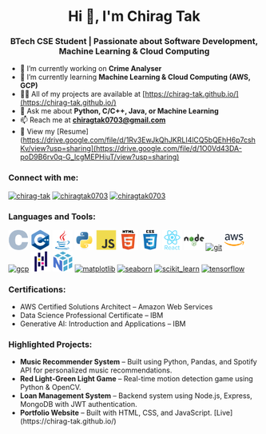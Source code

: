 <h1 align="center">Hi 👋, I'm Chirag Tak</h1>
<h3 align="center">BTech CSE Student | Passionate about Software Development, Machine Learning & Cloud Computing</h3>

- 🔭 I’m currently working on **Crime Analyser**
- 🌱 I’m currently learning **Machine Learning & Cloud Computing (AWS, GCP)**
- 👨‍💻 All of my projects are available at [https://chirag-tak.github.io/](https://chirag-tak.github.io/)
- 💬 Ask me about **Python, C/C++, Java, or Machine Learning**
- 📫 Reach me at **chiragtak0703@gmail.com**
- 📄 View my [Resume](https://drive.google.com/file/d/1Rv3EwJkQhJKRLI4lCQ5bQEhH6p7cshKv/view?usp=sharing](https://drive.google.com/file/d/1O0Vd43DA-poD9B6rv0q-G_lcgMEPHiuT/view?usp=sharing)

<h3 align="left">Connect with me:</h3>
<p align="left">
<a href="https://www.linkedin.com/in/chirag-tak-83609a24a/" target="blank"><img align="center" src="https://raw.githubusercontent.com/rahuldkjain/github-profile-readme-generator/master/src/images/icons/Social/linked-in-alt.svg" alt="chirag-tak" height="30" width="40" /></a>
<a href="https://www.hackerrank.com/profile/chiragtak0703" target="blank"><img align="center" src="https://raw.githubusercontent.com/rahuldkjain/github-profile-readme-generator/master/src/images/icons/Social/hackerrank.svg" alt="chiragtak0703" height="30" width="40" /></a>
<a href="https://leetcode.com/u/chiragtak0703/" target="blank"><img align="center" src="https://raw.githubusercontent.com/rahuldkjain/github-profile-readme-generator/master/src/images/icons/Social/leet-code.svg" alt="chiragtak0703" height="30" width="40" /></a>
</p>

<h3 align="left">Languages and Tools:</h3>
<p align="left">
<a href="https://www.cprogramming.com/" target="_blank" rel="noreferrer"><img src="https://raw.githubusercontent.com/devicons/devicon/master/icons/c/c-original.svg" alt="c" width="40" height="40"/></a>
<a href="https://www.w3schools.com/cpp/" target="_blank" rel="noreferrer"><img src="https://raw.githubusercontent.com/devicons/devicon/master/icons/cplusplus/cplusplus-original.svg" alt="cplusplus" width="40" height="40"/></a>
<a href="https://www.java.com" target="_blank" rel="noreferrer"><img src="https://raw.githubusercontent.com/devicons/devicon/master/icons/java/java-original.svg" alt="java" width="40" height="40"/></a>
<a href="https://www.python.org" target="_blank" rel="noreferrer"><img src="https://raw.githubusercontent.com/devicons/devicon/master/icons/python/python-original.svg" alt="python" width="40" height="40"/></a>
<a href="https://developer.mozilla.org/en-US/docs/Web/JavaScript" target="_blank" rel="noreferrer"><img src="https://raw.githubusercontent.com/devicons/devicon/master/icons/javascript/javascript-original.svg" alt="javascript" width="40" height="40"/></a>
<a href="https://www.w3.org/html/" target="_blank" rel="noreferrer"><img src="https://raw.githubusercontent.com/devicons/devicon/master/icons/html5/html5-original-wordmark.svg" alt="html5" width="40" height="40"/></a>
<a href="https://www.w3schools.com/css/" target="_blank" rel="noreferrer"><img src="https://raw.githubusercontent.com/devicons/devicon/master/icons/css3/css3-original-wordmark.svg" alt="css3" width="40" height="40"/></a>
<a href="https://react.dev/" target="_blank" rel="noreferrer"><img src="https://raw.githubusercontent.com/devicons/devicon/master/icons/react/react-original-wordmark.svg" alt="react" width="40" height="40"/></a>
<a href="https://nodejs.org/" target="_blank" rel="noreferrer"><img src="https://raw.githubusercontent.com/devicons/devicon/master/icons/nodejs/nodejs-original-wordmark.svg" alt="nodejs" width="40" height="40"/></a>
<a href="https://git-scm.com/" target="_blank" rel="noreferrer"><img src="https://www.vectorlogo.zone/logos/git-scm/git-scm-icon.svg" alt="git" width="40" height="40"/></a>
<a href="https://aws.amazon.com" target="_blank" rel="noreferrer"><img src="https://raw.githubusercontent.com/devicons/devicon/master/icons/amazonwebservices/amazonwebservices-original-wordmark.svg" alt="aws" width="40" height="40"/></a>
<a href="https://cloud.google.com/" target="_blank" rel="noreferrer"><img src="https://www.vectorlogo.zone/logos/google_cloud/google_cloud-icon.svg" alt="gcp" width="40" height="40"/></a>
<a href="https://pandas.pydata.org/" target="_blank" rel="noreferrer"><img src="https://raw.githubusercontent.com/devicons/devicon/master/icons/pandas/pandas-original.svg" alt="pandas" width="40" height="40"/></a>
<a href="https://numpy.org/" target="_blank" rel="noreferrer"><img src="https://raw.githubusercontent.com/devicons/devicon/master/icons/numpy/numpy-original.svg" alt="numpy" width="40" height="40"/></a>
<a href="https://matplotlib.org/" target="_blank" rel="noreferrer"><img src="https://matplotlib.org/stable/_static/logo2_compressed.svg" alt="matplotlib" width="40" height="40"/></a>
<a href="https://seaborn.pydata.org/" target="_blank" rel="noreferrer"><img src="https://seaborn.pydata.org/_images/logo-mark-lightbg.svg" alt="seaborn" width="40" height="40"/></a>
<a href="https://scikit-learn.org/" target="_blank" rel="noreferrer"><img src="https://upload.wikimedia.org/wikipedia/commons/0/05/Scikit_learn_logo_small.svg" alt="scikit_learn" width="40" height="40"/></a>
<a href="https://www.tensorflow.org/" target="_blank" rel="noreferrer"><img src="https://www.vectorlogo.zone/logos/tensorflow/tensorflow-icon.svg" alt="tensorflow" width="40" height="40"/></a>
</p>

<h3 align="left">Certifications:</h3>
<ul>
  <li>AWS Certified Solutions Architect – Amazon Web Services</li>
  <li>Data Science Professional Certificate – IBM</li>
  <li>Generative AI: Introduction and Applications – IBM</li>
</ul>

<h3 align="left">Highlighted Projects:</h3>
<ul>
  <li><b>Music Recommender System</b> – Built using Python, Pandas, and Spotify API for personalized music recommendations.</li>
  <li><b>Red Light-Green Light Game</b> – Real-time motion detection game using Python & OpenCV.</li>
  <li><b>Loan Management System</b> – Backend system using Node.js, Express, MongoDB with JWT authentication.</li>
  <li><b>Portfolio Website</b> – Built with HTML, CSS, and JavaScript. [Live](https://chirag-tak.github.io/)</li>
</ul>
